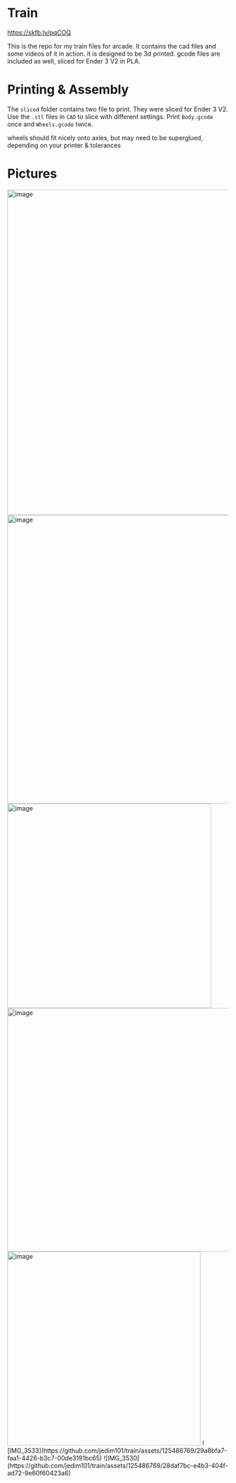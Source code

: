 # Train

https://skfb.ly/pqCOQ

This is the repo for my train files for arcade.
It contains the cad files and some videos of it in action. it is designed to be 3d printed. gcode files are included as well, sliced for Ender 3 V2 in PLA.

# Printing & Assembly

The `sliced` folder contains two file to print. They were sliced for Ender 3 V2. Use the `.stl` files in `CAD` to slice with different settings.
Print `Body.gcode` once and `Wheels.gcode` twice.

wheels should fit nicely onto axles, but may need to be superglued, depending on your printer & tolerances

# Pictures

<img width="739" alt="image" src="https://github.com/jedim101/train/assets/125486769/686e185c-0cb2-4722-9567-8bd145f5356b">
<img width="655" alt="image" src="https://github.com/jedim101/train/assets/125486769/a0cb93c3-6999-4c03-acad-da81dd654cfb">
<img width="464" alt="image" src="https://github.com/jedim101/train/assets/125486769/3a96ee76-12c4-4178-b2c4-23a9839e5c66">
<img width="553" alt="image" src="https://github.com/jedim101/train/assets/125486769/b8fef616-a51f-4708-aa30-541e74aa1043">
<img width="440" alt="image" src="https://github.com/jedim101/train/assets/125486769/a100c3ac-5a65-4258-a5f9-a80d244b7b44">
![IMG_3533](https://github.com/jedim101/train/assets/125486769/29a8bfa7-faa1-4426-b3c7-00de3191bc65)
![IMG_3530](https://github.com/jedim101/train/assets/125486769/28daf7bc-e4b3-404f-ad72-9e60f60423a6)
